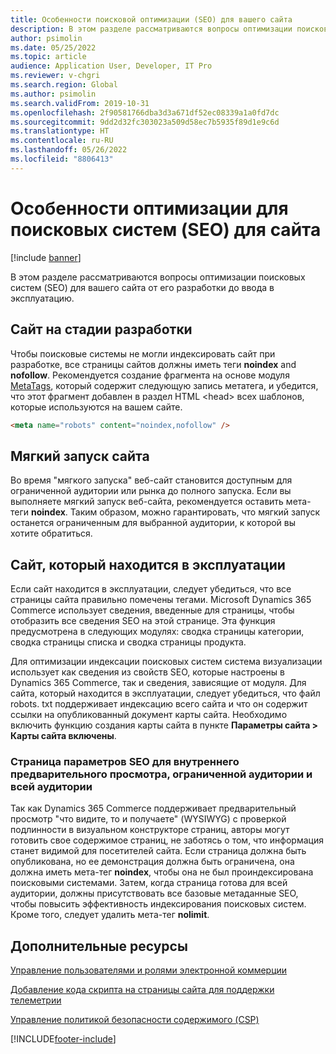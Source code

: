 ```yaml
---
title: Особенности поисковой оптимизации (SEO) для вашего сайта
description: В этом разделе рассматриваются вопросы оптимизации поисковых систем (SEO) для вашего сайта от его разработки до ввода в эксплуатацию.
author: psimolin
ms.date: 05/25/2022
ms.topic: article
audience: Application User, Developer, IT Pro
ms.reviewer: v-chgri
ms.search.region: Global
ms.author: psimolin
ms.search.validFrom: 2019-10-31
ms.openlocfilehash: 2f90581766dba3d3a671df52ec08339a1a0fd7dc
ms.sourcegitcommit: 9dd2d32fc303023a509d58ec7b5935f89d1e9c6d
ms.translationtype: HT
ms.contentlocale: ru-RU
ms.lasthandoff: 05/26/2022
ms.locfileid: "8806413"
---
```

# <a name="search-engine-optimization-seo-considerations-for-your-site"></a>Особенности оптимизации для поисковых систем (SEO) для сайта


[!include [banner](includes/banner.md)]

В этом разделе рассматриваются вопросы оптимизации поисковых систем (SEO) для вашего сайта от его разработки до ввода в эксплуатацию.

## <a name="a-site-that-is-under-development"></a>Сайт на стадии разработки

Чтобы поисковые системы не могли индексировать сайт при разработке, все страницы сайтов должны иметь теги **noindex** and **nofollow**. Рекомендуется создание фрагмента на основе модуля [MetaTags](metatags-module.md), который содержит следующую запись метатега, и убедится, что этот фрагмент добавлен в раздел HTML \<head\> всех шаблонов, которые используются на вашем сайте.

```html
<meta name="robots" content="noindex,nofollow" /> 
```

## <a name="soft-launch-of-a-site"></a>Мягкий запуск сайта

Во время "мягкого запуска" веб-сайт становится доступным для ограниченной аудитории или рынка до полного запуска. Если вы выполняете мягкий запуск веб-сайта, рекомендуется оставить мета-теги **noindex**. Таким образом, можно гарантировать, что мягкий запуск останется ограниченным для выбранной аудитории, к которой вы хотите обратиться.

## <a name="a-site-that-is-in-production"></a>Сайт, который находится в эксплуатации

Если сайт находится в эксплуатации, следует убедиться, что все страницы сайта правильно помечены тегами. Microsoft Dynamics 365 Commerce использует сведения, введенные для страницы, чтобы отобразить все сведения SEO на этой странице. Эта функция предусмотрена в следующих модулях: сводка страницы категории, сводка страницы списка и сводка страницы продукта.

Для оптимизации индексации поисковых систем система визуализации использует как сведения из свойств SEO, которые настроены в Dynamics 365 Commerce, так и сведения, зависящие от модуля. Для сайта, который находится в эксплуатации, следует убедиться, что файл robots. txt поддерживает индексацию всего сайта и что он содержит ссылки на опубликованный документ карты сайта. Необходимо включить функцию создания карты сайта в пункте **Параметры сайта \> Карты сайта включены**.

### <a name="page-seo-settings-for-internal-preview-limited-audiences-and-all-audiences"></a>Страница параметров SEO для внутреннего предварительного просмотра, ограниченной аудитории и всей аудитории

Так как Dynamics 365 Commerce поддерживает предварительный просмотр "что видите, то и получаете" (WYSIWYG) с проверкой подлинности в визуальном конструкторе страниц, авторы могут готовить свое содержимое страниц, не заботясь о том, что информация станет видимой для посетителей сайта. Если страница должна быть опубликована, но ее демонстрация должна быть ограничена, она должна иметь мета-тег **noindex**, чтобы она не был проиндексирована поисковыми системами. Затем, когда страница готова для всей аудитории, должны присутствовать все базовые метаданные SEO, чтобы повысить эффективность индексирования поисковых систем. Кроме того, следует удалить мета-тег **nolimit**.

## <a name="additional-resources"></a>Дополнительные ресурсы

[Управление пользователями и ролями электронной коммерции](manage-ecommerce-users-roles.md)

[Добавление кода скрипта на страницы сайта для поддержки телеметрии](add-telemetry.md)

[Управление политикой безопасности содержимого (CSP)](manage-csp.md)


[!INCLUDE[footer-include](../includes/footer-banner.md)]
